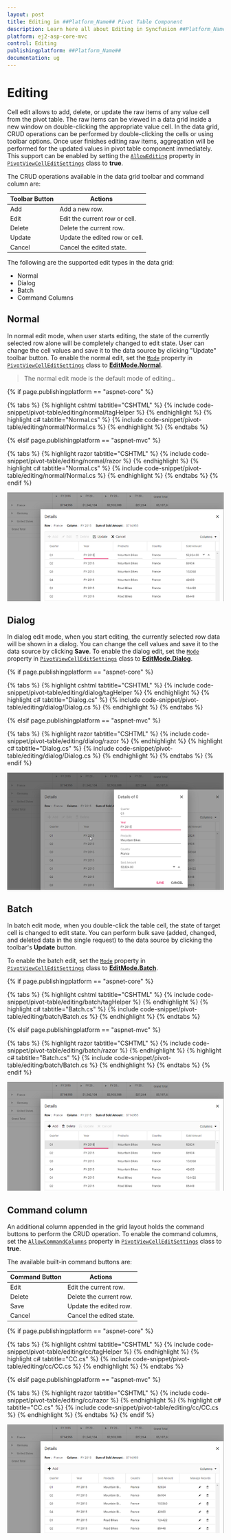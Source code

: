 ```yaml
---
layout: post
title: Editing in ##Platform_Name## Pivot Table Component
description: Learn here all about Editing in Syncfusion ##Platform_Name## Pivot Table component and more.
platform: ej2-asp-core-mvc
control: Editing
publishingplatform: ##Platform_Name##
documentation: ug
---
```



# Editing

Cell edit allows to add, delete, or update the raw items of any value cell from the pivot table. The raw items can be viewed in a data grid inside a new window on double-clicking the appropriate value cell. In the data grid, CRUD operations can be performed by double-clicking the cells or using toolbar options. Once user finishes editing raw items, aggregation will be performed for the updated values in pivot table component immediately. This support can be enabled by setting the [`AllowEditing`](https://help.syncfusion.com/cr/aspnetcore-js2/Syncfusion.EJ2.PivotView.PivotViewCellEditSettings.html#Syncfusion_EJ2_PivotView_PivotViewCellEditSettings_AllowEditing) property in [`PivotViewCellEditSettings`](https://help.syncfusion.com/cr/aspnetmvc-js2/Syncfusion.EJ2.PivotView.PivotViewCellEditSettings.html) class to **true**.

The CRUD operations available in the data grid toolbar and command column are:

| Toolbar Button | Actions |
|----------------|---------|
| Add | Add a new row.|
| Edit | Edit the current row or cell.|
| Delete | Delete the current row.|
| Update | Update the edited row or cell.|
| Cancel | Cancel the edited state. |

The following are the supported edit types in the data grid:

* Normal
* Dialog
* Batch
* Command Columns

## Normal

In normal edit mode, when user starts editing, the state of the currently selected row alone will be completely changed to edit state. User can change the cell values and save it to the data source by clicking "Update" toolbar button. To enable the normal edit, set the [`Mode`](https://help.syncfusion.com/cr/aspnetcore-js2/Syncfusion.EJ2.PivotView.PivotViewCellEditSettings.html#Syncfusion_EJ2_PivotView_PivotViewCellEditSettings_Mode) property in [`PivotViewCellEditSettings`](https://help.syncfusion.com/cr/aspnetmvc-js2/Syncfusion.EJ2.PivotView.PivotViewCellEditSettings.html) class to [**EditMode.Normal**](https://help.syncfusion.com/cr/aspnetmvc-js2/Syncfusion.EJ2.PivotView.EditMode.html).

> The normal edit mode is the default mode of editing..

{% if page.publishingplatform == "aspnet-core" %}

{% tabs %}
{% highlight cshtml tabtitle="CSHTML" %}
{% include code-snippet/pivot-table/editing/normal/tagHelper %}
{% endhighlight %}
{% highlight c# tabtitle="Normal.cs" %}
{% include code-snippet/pivot-table/editing/normal/Normal.cs %}
{% endhighlight %}
{% endtabs %}

{% elsif page.publishingplatform == "aspnet-mvc" %}

{% tabs %}
{% highlight razor tabtitle="CSHTML" %}
{% include code-snippet/pivot-table/editing/normal/razor %}
{% endhighlight %}
{% highlight c# tabtitle="Normal.cs" %}
{% include code-snippet/pivot-table/editing/normal/Normal.cs %}
{% endhighlight %}
{% endtabs %}
{% endif %}



![output](images/edit-normal.png)

## Dialog

In dialog edit mode, when you start editing, the currently selected row data will be shown in a dialog.
You can change the cell values and save it to the data source by clicking **Save**.
To enable the dialog edit, set the [`Mode`](https://help.syncfusion.com/cr/aspnetcore-js2/Syncfusion.EJ2.PivotView.PivotViewCellEditSettings.html#Syncfusion_EJ2_PivotView_PivotViewCellEditSettings_Mode) property in [`PivotViewCellEditSettings`](https://help.syncfusion.com/cr/aspnetmvc-js2/Syncfusion.EJ2.PivotView.PivotViewCellEditSettings.html) class to [**EditMode.Dialog**](https://help.syncfusion.com/cr/aspnetmvc-js2/Syncfusion.EJ2.PivotView.EditMode.html).

{% if page.publishingplatform == "aspnet-core" %}

{% tabs %}
{% highlight cshtml tabtitle="CSHTML" %}
{% include code-snippet/pivot-table/editing/dialog/tagHelper %}
{% endhighlight %}
{% highlight c# tabtitle="Dialog.cs" %}
{% include code-snippet/pivot-table/editing/dialog/Dialog.cs %}
{% endhighlight %}
{% endtabs %}

{% elsif page.publishingplatform == "aspnet-mvc" %}

{% tabs %}
{% highlight razor tabtitle="CSHTML" %}
{% include code-snippet/pivot-table/editing/dialog/razor %}
{% endhighlight %}
{% highlight c# tabtitle="Dialog.cs" %}
{% include code-snippet/pivot-table/editing/dialog/Dialog.cs %}
{% endhighlight %}
{% endtabs %}
{% endif %}



![output](images/edit-dialog.png)

## Batch

In batch edit mode, when you double-click the table cell, the state of target cell is changed to edit state.
You can perform bulk save (added, changed, and deleted data in the single request) to the data source by clicking the toolbar's **Update** button.

To enable the batch edit, set the [`Mode`](https://help.syncfusion.com/cr/aspnetcore-js2/Syncfusion.EJ2.PivotView.PivotViewCellEditSettings.html#Syncfusion_EJ2_PivotView_PivotViewCellEditSettings_Mode) property in [`PivotViewCellEditSettings`](https://help.syncfusion.com/cr/aspnetmvc-js2/Syncfusion.EJ2.PivotView.PivotViewCellEditSettings.html) class to [**EditMode.Batch**](https://help.syncfusion.com/cr/aspnetmvc-js2/Syncfusion.EJ2.PivotView.EditMode.html).

{% if page.publishingplatform == "aspnet-core" %}

{% tabs %}
{% highlight cshtml tabtitle="CSHTML" %}
{% include code-snippet/pivot-table/editing/batch/tagHelper %}
{% endhighlight %}
{% highlight c# tabtitle="Batch.cs" %}
{% include code-snippet/pivot-table/editing/batch/Batch.cs %}
{% endhighlight %}
{% endtabs %}

{% elsif page.publishingplatform == "aspnet-mvc" %}

{% tabs %}
{% highlight razor tabtitle="CSHTML" %}
{% include code-snippet/pivot-table/editing/batch/razor %}
{% endhighlight %}
{% highlight c# tabtitle="Batch.cs" %}
{% include code-snippet/pivot-table/editing/batch/Batch.cs %}
{% endhighlight %}
{% endtabs %}
{% endif %}



![output](images/edit-batch.png)

## Command column

An additional column appended in the grid layout holds the command buttons to perform the CRUD operation.
To enable the command columns, set the [`AllowCommandColumns`](https://help.syncfusion.com/cr/aspnetcore-js2/Syncfusion.EJ2.PivotView.PivotViewCellEditSettings.html#Syncfusion_EJ2_PivotView_PivotViewCellEditSettings_Mode) property in [`PivotViewCellEditSettings`](https://help.syncfusion.com/cr/aspnetmvc-js2/Syncfusion.EJ2.PivotView.PivotViewCellEditSettings.html) class to **true**.

The available built-in command buttons are:

| Command Button | Actions |
|----------------|---------|
| Edit | Edit the current row.|
| Delete | Delete the current row.|
| Save | Update the edited row.|
| Cancel | Cancel the edited state. |

{% if page.publishingplatform == "aspnet-core" %}

{% tabs %}
{% highlight cshtml tabtitle="CSHTML" %}
{% include code-snippet/pivot-table/editing/cc/tagHelper %}
{% endhighlight %}
{% highlight c# tabtitle="CC.cs" %}
{% include code-snippet/pivot-table/editing/cc/CC.cs %}
{% endhighlight %}
{% endtabs %}

{% elsif page.publishingplatform == "aspnet-mvc" %}

{% tabs %}
{% highlight razor tabtitle="CSHTML" %}
{% include code-snippet/pivot-table/editing/cc/razor %}
{% endhighlight %}
{% highlight c# tabtitle="CC.cs" %}
{% include code-snippet/pivot-table/editing/cc/CC.cs %}
{% endhighlight %}
{% endtabs %}
{% endif %}



![output](images/edit-command.png)